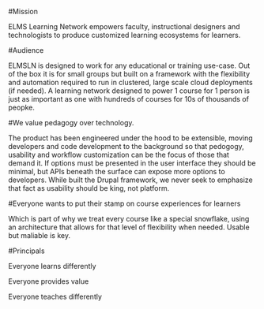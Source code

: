 #Mission

ELMS Learning Network empowers faculty, instructional designers and technologists to produce customized learning ecosystems for learners.

#Audience

ELMSLN is designed to work for any educational or training use-case. Out of the box it is for small groups but built on a framework with the flexibility and automation required to run in clustered, large scale cloud deployments (if needed). A learning network designed to power 1 course for 1 person is just as important as one with hundreds of courses for 10s of thousands of peopke.

#We value pedagogy over technology.

The product has been engineered under the hood to be extensible, moving developers and code development to the background so that pedogogy, usability and workflow customization can be the focus of those that demand it. If options must be presented in the user interface they should be minimal, but APIs beneath the surface can expose more options to developers. While built the Drupal framework, we never seek to emphasize that fact as usability should be king, not platform.

#Everyone wants to put their stamp on course experiences for learners

Which is part of why we treat every course like a special snowflake, using an architecture that allows for that level of flexibility when needed. Usable but maliable is key.

#Principals

Everyone learns differently

Everyone provides value

Everyone teaches differently
